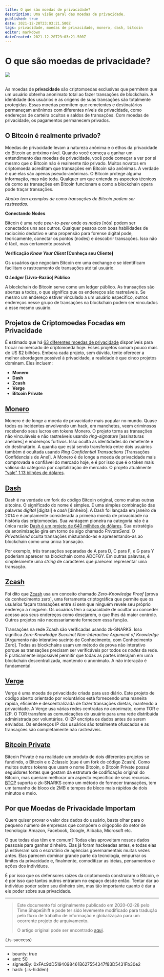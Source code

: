 ```yaml
---
title: O que são moedas de privacidade?
description: Uma visão geral das moedas de privacidade.
published: true
date: 2021-12-20T23:03:21.500Z
tags: privacidade, moedas de privacidade, monero, dash, bitcoin
editor: markdown
dateCreated: 2021-12-20T23:03:21.500Z
---
```


# O que são moedas de privacidade?

![](https://assets.website-files.com/5e9a09610b7dce71f87f7f17/5e9a22f3559b4a0d02c7e7d4_5e99360eca811e497ebefd58_1_NvmxIIRflTiKWGA1I0cxJg.png)

<br/>As moedas de **privacidade** são criptomoedas exclusivas que permitem que um usuário obtenha anonimato total ao fazer transações de blockchain. A identidade dos usuários e as origens de suas transações são totalmente protegidas. Essas moedas permitem que remetentes e destinatários permaneçam anônimos com diferentes níveis de privacidade, como endereços de carteira ocultos e saldos de transações. Com moedas de privacidade, os pagamentos permanecem privados.<br/> 

## O Bitcoin é realmente privado?

Moedas de privacidade levam a natureza anônima e o ethos da privacidade do Bitcoin ao próximo nível. Quando você começa a ganhar um entendimento das moedas de privacidade, você pode começar a ver por si mesmo que o Bitcoin não é realmente *tão* privado. Muitos novatos em criptomoeda acreditam que transações em Bitcoin são anônimas. A verdade é que elas são apenas pseudo-anônimas. O Bitcoin protege alguma informação, mas não toda. Qualquer um que entenda os aspectos técnicos de como as transações em Bitcoin funcionam e como a blockchain opera pode traçar transações.

*Abaixo tem exemplos de como transações de Bitcoin podem ser rastreadas.*

**Conectando Nodes**

Bitcoin é uma rede *peer-to-peer* onde os *nodes* [nós] podem ser conectados uns aos outros. Qualquer pessoa com boas habilidades de raciocínio dedutivo e uma propensão para forense digital pode, teoricamente, conectar os pontos (nodes) e descobrir transações. Isso não é fácil, mas certamente possível.

**Verificação *Know Your Client* [Conheça seu Cliente]**

Os usuários que negociam Bitcoin em uma exchange e se identificam facilitam o rastreamento de transações até tal usuário.

**O *Ledger* [Livro-Razão] Público**

A blockchain do Bitcoin serve como um ledger público. As transações são abertas a todos, o que significa que os endereços são rastreáveis. Se mesmo um endereço estiver vinculado a um usuário específico, outros endereços nesse grupo de transações na blockchain podem ser vinculados a esse mesmo usuário.<br/>

## Projetos de Criptomoedas Focadas em Privacidade
É estimado que há [63 diferentes moedas de privacidade](https://cryptoslate.com/cryptos/privacy/) disponíveis para trocar no mercado de criptomoeda hoje. Esses projetos somam pouco mais de US $2 bilhões. Embora cada projeto, sem dúvida, tente oferecer a melhor abordagem possível à privacidade, a realidade é que cinco projetos dominam. Eles incluem:

* **Monero**
* **Dash**
* **Zcash**
* **Verge**
* **Bitcoin Private**

## [Monero](https://www.getmonero.org/)

Monero é de longe a moeda de privacidade mais popular no mundo. Quase todos os incidentes envolvendo um hack, em manchetes, veem criminosos recebendo seus lucros em tokens Monero. O projeto torna as transações não vinculáveis e não rastreáveis usando *ring-signature* [assinaturas anelares] e endereços furtivos. Isso oculta as identidades do remetente e do destinatário. A quantia que está sendo transferida entre dois usuários também é ocultada usando *Ring Confidential Transactions* [Transações Confidenciais de Anel]. A Monero é de longe a moeda de privacidade mais comprovada e confiável do mercado hoje, e é por isso que é o token mais valioso da categoria por capitalização de mercado. O projeto atualmente ["vale" 1.13 bilhões de dólares](https://coincap.io/assets/monero).

## [Dash](https://www.dash.org/)

Dash é na verdade um fork do código Bitcoin original, como muitas outras altcoins. O significado do nome é simples. É uma simples combinação das palavras *digital* [digital] e *cash* [dinheiro]. A Dash foi lançada em janeiro de 2014 e é amplamente considerada a primeira moeda de privacidade na história das criptomoedas. 
Sua vantagem pioneira na categoria não é a única razão [Dash é um projeto de 640 milhões de dólares](https://coincap.io/assets/dash). Sua estratégia de anonimização gira em torno de algo chamado *PrivateSend*. O *PrivateSend* oculta transações misturando-as e apresentando-as ao blockchain como uma única transação.

Por exemplo, três transações separadas de A para D, C para F, e G para Y poderiam aparecer na blockchain como ADCFGY. Em outras palavras, é simplesmente uma *string* de caracteres que parecem representar uma transação.

## [Zcash](https://z.cash/)
Foi dito que [Zcash](https://coincap.io/assets/zcash) usa um conceito chamado *Zero-Knowledge Proof* [prova de conhecimento zero], uma ferramenta criptográfica que permite que os usuários façam transações entre si sem que ninguém revele seu próprio endereço a ninguém. Os usuários têm a capacidade de ocultar ou conceder acesso aos seus endereços como desejarem, o que lhes dá maior controle. Outros projetos não necessariamente fornecem essa função.

Transações na rede Zcash são verificadas usando zk-SNARKS. Isso significa *Zero-Knowledge Succinct Non-Interactive Argument of Knowledge* [Argumento não interativo sucinto de Conhecimento, com Conhecimento Zero]. Todas as blockchains usam um método de prova não interativo porque as transações precisam ser verificáveis por todos os *nodes* da rede. É praticamente impossível permitir que todas as partes interajam em uma blockchain descentralizada, mantendo o anonimato. A não interação é fundamental.

## [Verge](https://vergecurrency.com/)

Verge é uma moeda de privacidade criada para uso diário. Este projeto de código aberto orientado por voluntários está fornecendo uma maneira rápida, eficiente e descentralizada de fazer transações diretas, mantendo a privacidade. A Verge usa várias redes centradas no anonimato, como TOR e I2P. O TOR transfere as comunicações do usuário para uma rede distribuída administrada por voluntários. O I2P encripta os dados antes de serem enviados. Os endereços IP dos usuários são totalmente ofuscados e as transações são completamente não rastreáveis.


## [Bitcoin Private](https://btcprivate.org/)

Bitcoin Private é na realidade um produto de dois diferentes projetos se fundindo, o Bitcoin e o Zclassic (que é um fork do código Zcash). Como muitos outros tokens que usam o nome Bitcoin, o Bitcoin Private possui seguidores fortes que gostam da estrutura de codificação original do Bitcoin, mas queriam melhorar um aspecto específico de seus recursos. [BTCP](https://coincap.io/assets/bitcoin-private) suporta o zk-SNARKS como um método de fornecer transações, tem um tamanho de bloco de 2MB e tempos de bloco mais rápidos de dois minutos e meio.

## Por que Moedas de Privacidade Importam

Quem quiser provar o valor dos dados do usuário, basta olhar para o pequeno número de empresas que compõem o oligopólio do setor de tecnologia: Amazon, Facebook, Google, Alibaba, Microsoft etc.

O que todas elas têm em comum? Todas elas aproveitam nossos dados pessoais para ganhar dinheiro. Elas já foram hackeadas antes, e todas elas já estiveram sob o escrutínio de agências governamentais muitas vezes antes. Elas parecem dominar grande parte da tecnologia, empurrar os limites da privacidade e, finalmente, comoditizar as ideias, pensamentos e ações dos indivíduos. 

É por isso que os defensores raízes da criptomoeda construíram o Bitcoin, e é por isso que tantos outros entraram no espaço desde então. Tentar dar ao indivíduo poder sobre seu dinheiro sim, mas tão importante quanto é dar a ele poder sobre sua privacidade.<br/> 

---
> Este documento foi originalmente publicado em  2020-02-28 pelo Time ShapeShift e pode ter sido levemente modificado para tradução pelo fluxo de trabalho de informação e globalização para um ocorrente projeto de arquivamento.
>
> O artigo original pode ser encontrado [aqui](https://shapeshift.com/library/what-are-privacy-coins).

{.is-success}

---

- bounty: true
- amt: 50
- signedBy: 0xFAc9dD5194098461B627554347f83D5431Fb30e2
- hash: 
{.is-hidden}
